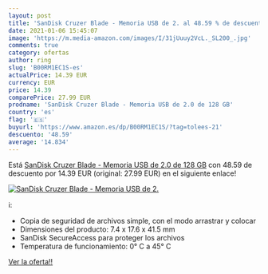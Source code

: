 ```yaml
---
layout: post
title: 'SanDisk Cruzer Blade - Memoria USB de 2. al 48.59 % de descuento'
date: 2021-01-06 15:45:07
image: 'https://m.media-amazon.com/images/I/31jUuuy2VcL._SL200_.jpg'
comments: true
category: ofertas
author: ring
slug: 'B00RM1EC1S-es'
actualPrice: 14.39 EUR
currency: EUR
price: 14.39
comparePrice: 27.99 EUR
prodname: 'SanDisk Cruzer Blade - Memoria USB de 2.0 de 128 GB'
country: 'es'
flag: '🇪🇸'
buyurl: 'https://www.amazon.es/dp/B00RM1EC1S/?tag=tolees-21'
descuento: '48.59'
average: '14.834'
---
```


Está [SanDisk Cruzer Blade - Memoria USB de 2.0 de 128 GB](https://www.amazon.es/dp/B00RM1EC1S/?tag=tolees-21) con 48.59 de descuento por 14.39 EUR (original: 27.99 EUR) en el siguiente enlace!

[![SanDisk Cruzer Blade - Memoria USB de 2.](https://m.media-amazon.com/images/I/31jUuuy2VcL._SL200_.jpg)](https://www.amazon.es/dp/B00RM1EC1S/?tag=tolees-21)

ℹ️:

- Copia de seguridad de archivos simple, con el modo arrastrar y colocar
- Dimensiones del producto: 7.4 x 17.6 x 41.5 mm
- SanDisk SecureAccess para proteger los archivos
- Temperatura de funcionamiento: 0° C a 45° C

[Ver la oferta!!](https://www.amazon.es/dp/B00RM1EC1S/?tag=tolees-21)
